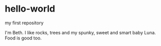 # hello-world
my first repository

I'm Beth. I like rocks, trees and my spunky, sweet and smart baby Luna. Food is good too.
